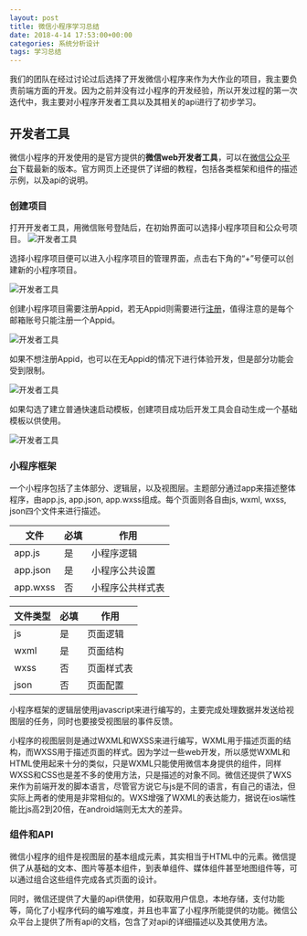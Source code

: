 ```yaml
---
layout: post
title: 微信小程序学习总结
date: 2018-4-14 17:53:00+00:00
categories: 系统分析设计
tags: 学习总结
---
```


我们的团队在经过讨论过后选择了开发微信小程序来作为大作业的项目，我主要负责前端方面的开发。因为之前并没有过小程序的开发经验，所以开发过程的第一次迭代中，我主要对小程序开发者工具以及其相关的api进行了初步学习。

## 开发者工具

微信小程序的开发使用的是官方提供的**微信web开发者工具**，可以在[微信公众平台][1]下载最新的版本。官方网页上还提供了详细的教程，包括各类框架和组件的描述示例，以及api的说明。

### 创建项目

打开开发者工具，用微信账号登陆后，在初始界面可以选择小程序项目和公众号项目。
![开发者工具](https://bbycjhj.github.io/blog_pics/2018-4-14-开发工具1.png)



选择小程序项目便可以进入小程序项目的管理界面，点击右下角的“+”号便可以创建新的小程序项目。

![开发者工具](https://bbycjhj.github.io/blog_pics/2018-4-14-开发工具2.png)



创建小程序项目需要注册Appid，若无Appid则需要进行[注册][2]，值得注意的是每个邮箱账号只能注册一个Appid。

![开发者工具](https://bbycjhj.github.io/blog_pics/2018-4-14-开发工具3.png)



如果不想注册Appid，也可以在无Appid的情况下进行体验开发，但是部分功能会受到限制。

![开发者工具](https://bbycjhj.github.io/blog_pics/2018-4-14-开发工具4.png)



如果勾选了建立普通快速启动模板，创建项目成功后开发工具会自动生成一个基础模板以供使用。

![开发者工具](https://bbycjhj.github.io/blog_pics/2018-4-14-开发工具5.png)



### 小程序框架

一个小程序包括了主体部分、逻辑层，以及视图层。主题部分通过app来描述整体程序，由app.js, app.json, app.wxss组成。每个页面则各自由js, wxml, wxss, json四个文件来进行描述。

| 文件     | 必填 | 作用             |
| -------- | ---- | ---------------- |
| app.js   | 是   | 小程序逻辑       |
| app.json | 是   | 小程序公共设置   |
| app.wxss | 否   | 小程序公共样式表 |

| 文件类型 | 必填 | 作用       |
| -------- | ---- | ---------- |
| js       | 是   | 页面逻辑   |
| wxml     | 是   | 页面结构   |
| wxss     | 否   | 页面样式表 |
| json     | 否   | 页面配置   |



小程序框架的逻辑层使用javascript来进行编写的，主要完成处理数据并发送给视图层的任务，同时也要接受视图层的事件反馈。

小程序的视图层则是通过WXML和WXSS来进行编写，WXML用于描述页面的结构，而WXSS用于描述页面的样式。因为学过一些web开发，所以感觉WXML和HTML使用起来十分的类似，只是WXML只能使用微信本身提供的组件，同样WXSS和CSS也是差不多的使用方法，只是描述的对象不同。微信还提供了WXS来作为前端开发的脚本语言，尽管官方说它与js是不同的语言，有自己的语法，但实际上两者的使用是非常相似的。WXS增强了WXML的表达能力，据说在ios端性能比js高2到20倍，在android端则无太大的差异。

### 组件和API

微信小程序的组件是视图层的基本组成元素，其实相当于HTML中的元素。微信提供了从基础的文本、图片等基本组件，到表单组件、媒体组件甚至地图组件等，可以通过组合这些组件完成各式页面的设计。

同时，微信还提供了大量的api供使用，如获取用户信息，本地存储，支付功能等，简化了小程序代码的编写难度，并且也丰富了小程序所能提供的功能。微信公众平台上提供了所有api的文档，包含了对api的详细描述以及其使用方法。


[1]: https://developers.weixin.qq.com/miniprogram/dev/devtools/download.html
[2]: https://mp.weixin.qq.com/wxopen/waregister?action=step1

